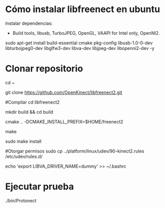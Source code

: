 # Cómo instalar libfreenect en ubuntu
Instalar dependencias:

- Build tools, libusb, TurboJPEG, OpenGL, VAAPI for Intel only, OpenNI2.

sudo apt-get install build-essential cmake pkg-config  libusb-1.0-0-dev libturbojpeg0-dev libglfw3-dev  libva-dev libjpeg-dev  libopenni2-dev -y


# Clonar repositorio
cd ~ 

git clone https://github.com/OpenKinect/libfreenect2.git 

#Compilar
cd libfreenect2 

mkdir build && cd build 

cmake .. -DCMAKE_INSTALL_PREFIX=$HOME/freenect2 

make 

sudo make install


#Otorgar permisos
sudo cp ../platform/linux/udev/90-kinect2.rules /etc/udev/rules.d/

echo 'export LIBVA_DRIVER_NAME=dummy' >> ~/.bashrc

# Ejecutar prueba
./bin/Protonect
